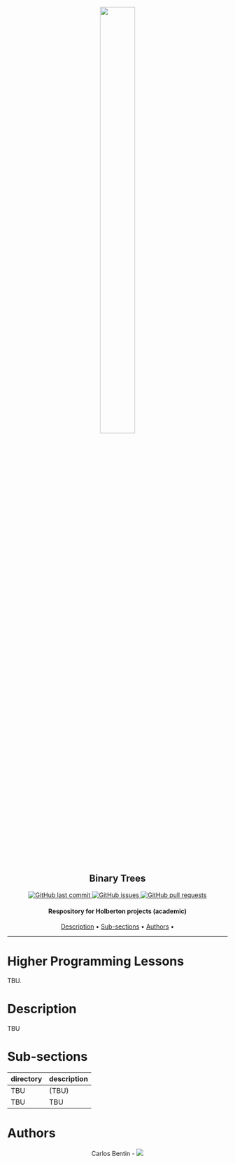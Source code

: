 <h1 align="center" >
<br>
    <img src="https://assets.website-files.com/6105315644a26f77912a1ada/610540e8b4cd6969794fe673_Holberton_School_logo-04-04.svg" height="50%" width="40%">
</h1>

<h2 align="center">
    Binary Trees
</h2>

<p align="center">
    <a href="https://github.com/Benkdel/binary_trees/commits/main">
        <img src="https://img.shields.io/github/last-commit/Benkdel/binary_trees.svg?style=flat-square&logo=github&logoColor=white" alt="GitHub last commit">
    </a>
    <a href="https://github.com/Benkdel/binary_trees/issues">
    <img src="https://img.shields.io/github/issues-raw/Benkdel/binary_trees.svg?style=flat-square&logo=github&logoColor=white"
         alt="GitHub issues">
    </a>
    <a href="https://github.com/Benkdel/binary_trees/pulls">
    <img src="https://img.shields.io/github/issues-pr-raw/Benkdel/binary_trees.svg?style=flat-square&logo=github&logoColor=white"
         alt="GitHub pull requests">
    </a>
</p>

<h4 align="center"> Respository for Holberton projects (academic) </h4>

<p align="center">
    <a href="#Description">Description</a> •
    <a href="#Sub-sections">Sub-sections</a> •
    <a href="#Authors">Authors</a> •
</p>

***
# Higher Programming Lessons
TBU.


# Description
TBU


# Sub-sections
| directory |  description |
|-----------|--------------|
| TBU |  (TBU) |
| TBU                     | TBU                 |


# Authors

<p align="center">
Carlos Bentin -
<a href="https://github.com/Benkdel">
        <img src="https://img.shields.io/badge/Carlos-mainPage-blue">
</a>
</p>
